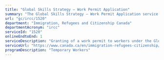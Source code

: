 ```yaml
---
title: "Global Skills Strategy – Work Permit Application"
summary: "The Global Skills Strategy – Work Permit Application service from Immigration, Refugees and Citizenship Canada is available end-to-end online, according to the GC Service Inventory."
url: "gc/ircc/1520"
department: "Immigration, Refugees and Citizenship Canada"
departmentAcronym: "ircc"
serviceId: "1520"
onlineEndtoEnd: 1
serviceDescription: "Granting of a work permit to workers under the Global Skills Strategy. This strategy features faster processing times and enhanced client service to help employers attract highly skilled workers to Canada."
serviceUrl: "https://www.canada.ca/en/immigration-refugees-citizenship/services/work-canada/permit/temporary/global-skills-strategy.html"
programDescription: "Temporary Workers"
---
```

